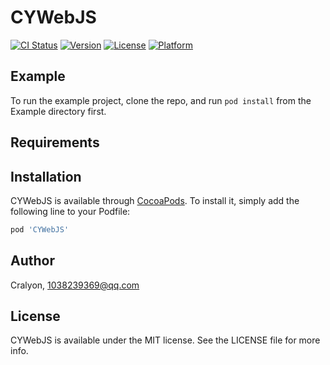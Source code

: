 # CYWebJS

[![CI Status](https://img.shields.io/travis/Cralyon/CYWebJS.svg?style=flat)](https://travis-ci.org/Cralyon/CYWebJS)
[![Version](https://img.shields.io/cocoapods/v/CYWebJS.svg?style=flat)](https://cocoapods.org/pods/CYWebJS)
[![License](https://img.shields.io/cocoapods/l/CYWebJS.svg?style=flat)](https://cocoapods.org/pods/CYWebJS)
[![Platform](https://img.shields.io/cocoapods/p/CYWebJS.svg?style=flat)](https://cocoapods.org/pods/CYWebJS)

## Example

To run the example project, clone the repo, and run `pod install` from the Example directory first.

## Requirements

## Installation

CYWebJS is available through [CocoaPods](https://cocoapods.org). To install
it, simply add the following line to your Podfile:

```ruby
pod 'CYWebJS'
```

## Author

Cralyon, 1038239369@qq.com

## License

CYWebJS is available under the MIT license. See the LICENSE file for more info.
